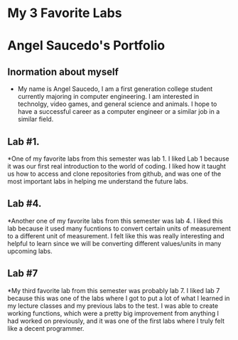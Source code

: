 # My 3 Favorite Labs
# Angel Saucedo's Portfolio

## Inormation about myself

* My name is Angel Saucedo, I am a first generation college student currently majoring in computer engineering. I am 
interested in technolgy, video games, and general science and animals. I hope to have a successful career as a computer
engineer or a similar job in a similar field. 


## Lab #1.

*One of my favorite labs from this semester was lab 1. I liked Lab 1 because it was our first real introduction to the world of coding. 
I liked how it taught us how to access and clone repositories from github, and was one of the most important labs in helping me understand the future labs.

## Lab #4.

*Another one of my favorite labs from this semester was lab 4. I liked this lab because it used many fucntions to convert
certain units of measurement to a different unit of measurement. I felt like this was really interesting and helpful to learn 
since we will be converting different values/units in many upcoming labs.

## Lab #7

*My third favorite lab from this semester was probably lab 7. I liked lab 7 because this was one of the labs where I got to put a lot of what 
I learned in my lecture classes and my previous labs to the test. I was able to create working functions, which were a pretty big improvement 
from anything I had worked on previously, and it was one of the first labs where I truly felt like a decent programmer.

